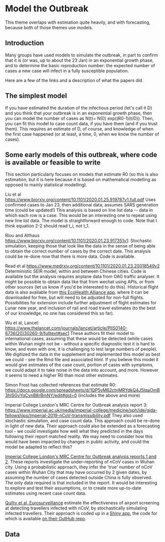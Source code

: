 # Model the Outbreak

This theme overlaps with estimation quite heavily, and with forecasting, because both of those themes use models. 

## Introduction

Many groups have used models to simulate the outbreak, in part to confirm that it is (or was, up to about the 23 Jan) in an exponential growth phase, and to determine the basic reproduction number: the expected number of cases a new case will infect in a fully susceptible population. 

Here are a few of the links and a description of what the papers did. 

## The simplest model

If you have estimated the duration of the infectious period (let's call it D) and you think that your outbreak is in an exponential growth phase, then you can model the number of cases as N(t)= N(0) exp((R0-1)(t/D)). Then, you can fit this model to case count data, if you have them (and if you trust them).  This requires an estimate of D, of course, and knowledge of when the first case happened (or at least, a time, 0, when we know the number of cases). 

## Some early models of this outbreak, where code is available or feasible to write

This section particularly focuses on models that estimate R0 (so this is also estimation, but it is here because it is based on mathematical modelling as opposed to mainly statistical modelling). 

Liu et al https://www.biorxiv.org/content/10.1101/2020.01.25.919787v1.full.pdf
Uses confirmed cases to Jan 23, then additional data; assumes SARS generation time (could be updated!) 
This analysis is based on line list data -- data in which each row is a case. This would be an interesting one to repeat using new line list data. The model is straightforward enough to code. Note that I think equation 2-2 should read t_i, not t_1. 

Riou and Althaus https://www.biorxiv.org/content/10.1101/2020.01.23.917351v1: Stochastic simulation, keeping those that look like the data in the sense of being able to obtain the correct number of cases by the correct date. This analysis could be re-done now that there is more data. Code is available. 

Read et al https://www.medrxiv.org/content/10.1101/2020.01.23.20018549v2
Deterministic SEIR model, within and between Chinese cities.
Code is available but the analysis requires airplane data from OAG traffic analyser. It might be possible to obtain data like that from wechat using APIs, or from other sources (let us know if you'd be interested to do this). Historical flight data is also available from [this EcoHealth Alliance app](https://flirt.eha.io/), where it can be downloaded for free, but will need to be adjusted for non-full flights. Possibilities for extension include further adjustment of flight estimates for Lunar new year, and inclusion of rail and road travel estimates (to the best of our knowledge, no one has considered this so far). 

Wu et al, Lancet: https://www.thelancet.com/journals/lancet/article/PIIS0140-6736(20)30260-9/fulltext#sec1
These authors fit their model to international cases, assuming that these would be detected (while cases within Wuhan might not be - without a specific diagnostic test it is hard to know, and even with one, it is challenging to test large numbers of people). 
We digitized the data in the supplement and implemented this model as best we could - see the Rmd file and associated html. 
If you believe this model it would give estimates of the case count, portion of cases with symptoms, we could adapt it to take noise in the data into account, and more. However it seems to need a higher R0 than most other estimates. 

Simon Frost has collected references that estimate R0: https://docs.google.com/spreadsheets/d/1QP5vM62ctnMRYdkQ4J5IqaOmB3hISGvYqCvnB8rBmNY/edit#gid=0 (includes the above and more) 

Imperial College London's MRC Centre for Outbreak analysis report 3: https://www.imperial.ac.uk/media/imperial-college/medicine/sph/ide/gida-fellowships/Imperial-2019-nCoV-transmissibility.pdf
They also used stochastic simulation, and case count data. This approach could be re-done in light of new data. Their approach could also be extended as a forecasting tool - we could investigate how well what they predicted in the days following their report matched reality. We may need to consider how this would have been impacted by changes in public activity, and could the model be adapted to reflect this?

[Imperial College London's MRC Centre for Outbreak analysis reports 1 and 2](https://www.imperial.ac.uk/media/imperial-college/medicine/sph/ide/gida-fellowships/Imperial-2019-nCoV-transmissibility.pdf). These reports investigate the under-reporting of nCoV cases in Wuhan city. Using a probabilistic approach, they infer the 'true' number of nCoV cases within Wuhan City that may have occurred by 2 given dates, by assuming the number of cases detected outside China is fully observed. The only data required is that included in the report. It would be interesting to explore and test their assumptions, or to create more up-to-date estimates using recent case count data.

[Quilty et al, Eurosurveillance](https://www.eurosurveillance.org/content/10.2807/1560-7917.ES.2020.25.5.2000080#r9) estimate the effectiveness of airport screening at detecting travellers infected with nCoV, by stochastically simulating infected travellers. Their approach is coded up in a [Shiny app](https://cmmid-lshtm.shinyapps.io/traveller_screening/), the code for which is available [on their GutHub repo](https://github.com/bquilty25/airport_screening). 


## Data


